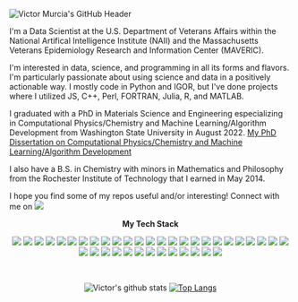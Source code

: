 ![Victor Murcia's GitHub Header](https://capsule-render.vercel.app/api?type=venom&animation=fadeIn&color=800080&height=300&section=header&text=Victor%20Murcia&fontSize=90&textColor=fdfefe)

I'm a Data Scientist at the U.S. Department of Veterans Affairs within the National Artifical Intelligence Institute (NAII) and the Massachusetts Veterans Epidemiology Research and Information Center (MAVERIC).

I'm interested in data, science, and programming in all its forms and flavors. I'm particularly passionate about using science and data in a positively actionable way. I mostly code in Python and IGOR, but I've done projects where I utilized JS, C++, Perl, FORTRAN, Julia, R, and MATLAB.

I graduated with a PhD in Materials Science and Engineering especializing in Computational Physics/Chemistry and Machine Learning/Algorithm Development from Washington State University in August 2022. [My PhD Dissertation on Computational Physics/Chemistry and Machine Learning/Algorithm Development](https://www.proquest.com/docview/2731807103?pq-origsite=gscholar&fromopenview=true)

I also have a B.S. in Chemistry with minors in Mathematics and Philosophy from the Rochester Institute of Technology that I earned in May 2014. 

I hope you find some of my repos useful and/or interesting! Connect with me on <a href="https://www.linkedin.com/in/vmmr5596/" target="_blank"><img src="https://img.shields.io/badge/LinkedIn-0A66C2?style=flat-square&logo=LinkedIn&logoColor=white"/></a>


<p align="center">
    <Strong>My Tech Stack</Strong><br>
</p>

<p align="center" display="inline-block">
    <img src="https://img.shields.io/badge/Python-14354C?style=for-the-badge&logo=python&logoColor=white">
    <img src="https://img.shields.io/badge/Linux-FCC624?style=for-the-badge&logo=linux&logoColor=black">
    <img src="https://img.shields.io/badge/R-276DC3?style=for-the-badge&logo=r&logoColor=white">
    <img src="https://img.shields.io/badge/Perl-39457E?style=for-the-badge&logo=perl&logoColor=white">
    <img src="https://img.shields.io/badge/PostgreSQL-316192?style=for-the-badge&logo=postgresql&logoColor=white">
    <img src="https://img.shields.io/badge/MySQL-00000F?style=for-the-badge&logo=mysql&logoColor=white">
    <img src="https://img.shields.io/badge/Amazon_AWS-232F3E?style=for-the-badge&logo=amazon-aws&logoColor=white">
    <img src="https://img.shields.io/badge/javascript-F7DF1E?style=for-the-badge&logo=javascript&logoColor=black">
    <img src="https://img.shields.io/badge/Powershell-2CA5E0?style=for-the-badge&logo=powershell&logoColor=white">
    <img src="https://img.shields.io/badge/Tableau-E97627?style=for-the-badge&logo=Tableau&logoColor=white">
    <img src="https://img.shields.io/badge/TensorFlow-FF6F00?style=for-the-badge&logo=tensorflow&logoColor=white">
    <img src="https://img.shields.io/badge/Weights_&_Biases-FFBE00?style=for-the-badge&logo=WeightsAndBiases&logoColor=white">
    <img src="https://img.shields.io/badge/GitHub_Actions-2088FF?style=for-the-badge&logo=github-actions&logoColor=white">
    <img src="https://img.shields.io/badge/Microsoft%20SQL%20Server-CC2927?style=for-the-badge&logo=microsoft%20sql%20server&logoColor=white">
    <img src="https://img.shields.io/badge/Databricks-FF3621?style=for-the-badge&logo=Databricks&logoColor=white">
    <img src="https://img.shields.io/badge/Colab-F9AB00?style=for-the-badge&logo=googlecolab&color=525252">
    <img src="https://img.shields.io/badge/Arduino_IDE-00979D?style=for-the-badge&logo=arduino&logoColor=white">
    <img src="https://img.shields.io/badge/Emacs-%237F5AB6.svg?&style=for-the-badge&logo=gnu-emacs&logoColor=white">
    <img src="https://img.shields.io/badge/Notepad++-90E59A.svg?style=for-the-badge&logo=notepad%2B%2B&logoColor=black">
    <img src="https://img.shields.io/badge/RStudio-75AADB?style=for-the-badge&logo=RStudio&logoColor=white">
    <img src="https://img.shields.io/badge/Visual_Studio_Code-0078D4?style=for-the-badge&logo=visual%20studio%20code&logoColor=white">
    <img src="https://img.shields.io/badge/GIT-E44C30?style=for-the-badge&logo=git&logoColor=white">
    <img src="https://img.shields.io/badge/css-1572B6?style=for-the-badge&logo=css3&logoColor=white">
    <img src="https://img.shields.io/badge/html-E34F26?style=for-the-badge&logo=html5&logoColor=white">
    <img src="https://img.shields.io/badge/spaCy-09A3D5?logo=spacy&logoColor=fff&style=for-the-badge">
    <img src="https://img.shields.io/badge/OpenCV-5C3EE8?logo=opencv&logoColor=fff&style=for-the-badge">
    <img src="https://img.shields.io/badge/C%2B%2B-00599C?logo=cplusplus&logoColor=fff&style=for-the-badge">
    <img src="https://img.shields.io/badge/Databricks-FF3621?logo=databricks&logoColor=fff&style=for-the-badge">
    <img src="https://img.shields.io/badge/SciPy-8CAAE6?logo=scipy&logoColor=fff&style=for-the-badge">
    <img src="https://img.shields.io/badge/scikit--learn-F7931E?logo=scikitlearn&logoColor=fff&style=for-the-badge">
    <img src="https://img.shields.io/badge/PyTorch-EE4C2C?logo=pytorch&logoColor=fff&style=for-the-badge">
    <img src="https://img.shields.io/badge/Jupyter-F37626?logo=jupyter&logoColor=fff&style=for-the-badge">
    <img src="https://img.shields.io/badge/pandas-150458?logo=pandas&logoColor=fff&style=for-the-badge">
    <img src="https://img.shields.io/badge/Polars-CD792C?logo=polars&logoColor=fff&style=for-the-badge">
    <img src="https://img.shields.io/badge/Dask-FC6E6B?logo=dask&logoColor=fff&style=for-the-badge">
    <img src="https://img.shields.io/badge/NVIDIA-76B900?logo=nvidia&logoColor=fff&style=for-the-badge">
    <img src="![AMD Badge](https://img.shields.io/badge/AMD-ED1C24?logo=amd&logoColor=fff&style=for-the-badge">
    <img src="https://img.shields.io/badge/Wolfram%20Mathematica-D10?logo=wolframmathematica&logoColor=fff&style=for-the-badge">
</p><br>

<div align=center>

![Victor's github stats](https://github-readme-stats.vercel.app/api?username=victormurcia&show_icons=true&theme=dracula&show=reviews,discussions_started,discussions_answered,prs_merged,prs_merged_percentage&rank_icon=github)
[![Top Langs](https://github-readme-stats-git-masterrstaa-rickstaa.vercel.app/api/top-langs/?username=victormurcia&theme=dracula&langs_count=10)](https://github.com/victormurcia/github-readme-stats)

